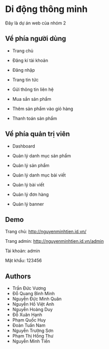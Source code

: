 
# Di động thông minh


Đây là dự án web của nhóm 2


## Về phía người dùng

- Trang chủ

- Đăng kí tài khoản

- Đăng nhập

- Trang tin tức

- Gửi thông tin liên hệ

- Mua sắn sản phẩm

- Thêm sản phẩm vào giỏ hàng

- Thanh toán sản phẩm

## Về phía quản trị viên

- Dashboard

- Quản lý danh mục sản phẩm

- Quản lý sản phẩm

- Quản lý danh mục bài viết

- Quản lý bài viết

- Quản lý đơn hàng

- Quản lý banner

## Demo
Trang chủ:
http://nguyenminhtien.id.vn/

Trang admin:
http://nguyenminhtien.id.vn/admin

Tài khoản: admin

Mật khẩu: 123456

## Authors

- Trần Đức Vương
- Đỗ Quang Bình Minh
- Nguyễn Đức Minh Quân
- Nguyễn Hồ Việt Anh
- Nguyễn Hoàng Duy
- Đỗ Xuân Hạnh
- Phạm Quốc Huy
- Đoàn Tuấn Nam
- Nguyễn Trường Sơn
- Phạm Thị Hồng Thư
- Nguyễn Minh Tiến

